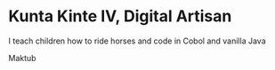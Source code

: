 <h1>Kunta Kinte IV, Digital Artisan</h1>
<p> I teach children how to ride horses and code in Cobol and vanilla Java </p>
<p>Maktub</p>
